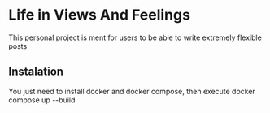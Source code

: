 # Life in Views And Feelings
This personal project is ment for users to be able to write extremely flexible posts
## Instalation
You just need to install docker and docker compose, then execute docker compose up --build
